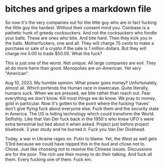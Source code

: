 # bitches and gripes a markdown file

So now it's the very companies out for the little guy who are in fact fucking the little guy the hardest.  Without their consent mind you.  Coinbase is a pathetic hunk of greedy cocksuckers.  And not the
cocksuckers who fondle your balls.  These are ones who bite.  And bite hard.  Then they kick you in the balls.  Motherfuckers, one and all.  They will charge 75 cents to make a purchase or sale of a crypto
if the sale is 1 million dollars.  But they will charge me 5.00 to trade $50.00.  What the fuck?

This is just one of the worst.  Not unique.  All large companies are evil.  They all do more harm than good.  Monopolies are un-American.  Yet very "American".

Aug 10, 2023.  My humble opinion.  What power goes money?  Unfortunately, almost all.  Which portends the Human race in lowercase.  Quite literally, humans suck.  When we are pressed, we bite rather than reach out.  Fear everything we don't know.  Kill most things we do know.  We pray to money, gold in particular.  Now it's gotten to the point where the fucking 'haves' don't give flying fuck about everyone else.  Fuck them and the security state in America.  The US is hiding technology which could transform the World.  Selfishly.  Like that Van Der fuck back in the 1950's who knew UFO's were extra terrestrial but lied about it when asked.  Project just before project bluebook.  2 year study and he burned it.  Fuck you Van Der Dickhead.

Today, a war in Ukraine rages on.  Putin to blame.  Yet, the West as well gets 1/3rd because we could have nipped this in the bud and chose not to.  Chose.  Just like choosing not to resolve the Chinese issues.  Discussions are for the poor.  The rich use their money to do their talking.  And fuck all them.  Every fucking one of them.  Fuck em.

